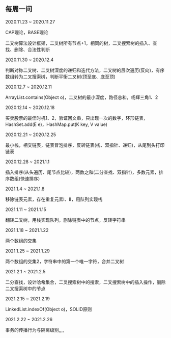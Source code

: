 ## 每周一问

2020.11.23 ~ 2020.11.27

CAP理论，BASE理论

二叉树算法设计框架，二叉树所有节点+1，相同的树，二叉搜索树的插入、查找、删除、合法性判断


2020.11.30 ~ 2020.12.4

判断对称二叉树、二叉树深度的递归和迭代方法，二叉树的层次遍历(反向)，有序数组转为二叉搜索树，判断平衡二叉树(顶至底、底至顶)


2020.12.7 ~ 2020.12.11

ArrayList.contains(Object o)，二叉树的最小深度，路径总和，杨辉三角1、2


2020.12.14 ~ 2020.12.18

买卖股票的最佳时机1、2，验证回文串，只出现一次的数字，环形链表，HashSet.add(E e)，HashMap.put(K key, V value)


2020.12.21 ~ 2020.12.25

最小栈，相交链表，链表冒泡排序，反转链表(栈、双指针、递归)，从尾到头打印链表


2020.12.28 ~ 2021.1.1

插入排序(从头遍历、尾节点比较)，两数之和(二分查找、双指针)，多数元素，排序数组(快速排序)


2021.1.4 ~ 2021.1.8

移除链表元素，存在重复元素I、II，用队列实现栈


2021.1.11 ~ 2021.1.15

翻转二叉树，用栈实现队列，删除链表中的节点，反转字符串


2021.1.18 ~ 2021.1.22

两个数组的交集


2021.1.25 ~ 2021.1.29

两个数组的交集2，字符串中的第一个唯一字符，合并二叉树


2021.2.1 ~ 2021.2.5

二分查找，设计哈希集合，二叉搜索树中的搜索，二叉搜索树中的插入操作，删除二叉搜索树中的节点


2021.2.15 ~ 2021.2.19

LinkedList.indexOf(Object o)，SOLID原则


2021.2.22 ~ 2021.2.26

事务的传播行为与隔离级别,,,,